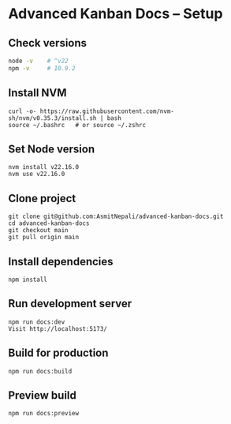 # Advanced Kanban Docs – Setup

## Check versions
```bash
node -v    # ^v22
npm -v     # 10.9.2

```
## Install NVM
```
curl -o- https://raw.githubusercontent.com/nvm-sh/nvm/v0.35.3/install.sh | bash
source ~/.bashrc   # or source ~/.zshrc
```

## Set Node version
```
nvm install v22.16.0
nvm use v22.16.0
```

## Clone project
```
git clone git@github.com:AsmitNepali/advanced-kanban-docs.git
cd advanced-kanban-docs
git checkout main
git pull origin main
```

## Install dependencies
```
npm install
```

## Run development server
```
npm run docs:dev
Visit http://localhost:5173/
```

## Build for production
```
npm run docs:build
```

## Preview build
```
npm run docs:preview
```
